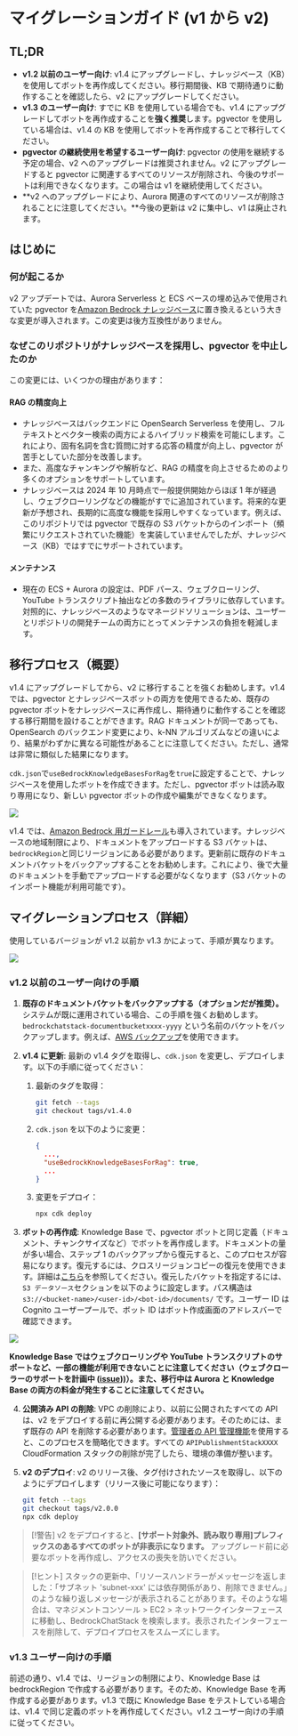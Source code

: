 # マイグレーションガイド (v1 から v2)

## TL;DR

- **v1.2 以前のユーザー向け**: v1.4 にアップグレードし、ナレッジベース（KB）を使用してボットを再作成してください。移行期間後、KB で期待通りに動作することを確認したら、v2 にアップグレードしてください。
- **v1.3 のユーザー向け**: すでに KB を使用している場合でも、v1.4 にアップグレードしてボットを再作成することを**強く推奨**します。pgvector を使用している場合は、v1.4 の KB を使用してボットを再作成することで移行してください。
- **pgvector の継続使用を希望するユーザー向け**: pgvector の使用を継続する予定の場合、v2 へのアップグレードは推奨されません。v2 にアップグレードすると pgvector に関連するすべてのリソースが削除され、今後のサポートは利用できなくなります。この場合は v1 を継続使用してください。
- **v2 へのアップグレードにより、Aurora 関連のすべてのリソースが削除されることに注意してください。**今後の更新は v2 に集中し、v1 は廃止されます。

## はじめに

### 何が起こるか

v2 アップデートでは、Aurora Serverless と ECS ベースの埋め込みで使用されていた pgvector を[Amazon Bedrock ナレッジベース](https://docs.aws.amazon.com/bedrock/latest/userguide/knowledge-base.html)に置き換えるという大きな変更が導入されます。この変更は後方互換性がありません。

### なぜこのリポジトリがナレッジベースを採用し、pgvector を中止したのか

この変更には、いくつかの理由があります：

#### RAG の精度向上

- ナレッジベースはバックエンドに OpenSearch Serverless を使用し、フルテキストとベクター検索の両方によるハイブリッド検索を可能にします。これにより、固有名詞を含む質問に対する応答の精度が向上し、pgvector が苦手としていた部分を改善します。
- また、高度なチャンキングや解析など、RAG の精度を向上させるためのより多くのオプションをサポートしています。
- ナレッジベースは 2024 年 10 月時点で一般提供開始からほぼ 1 年が経過し、ウェブクローリングなどの機能がすでに追加されています。将来的な更新が予想され、長期的に高度な機能を採用しやすくなっています。例えば、このリポジトリでは pgvector で既存の S3 バケットからのインポート（頻繁にリクエストされていた機能）を実装していませんでしたが、ナレッジベース（KB）ではすでにサポートされています。

#### メンテナンス

- 現在の ECS + Aurora の設定は、PDF パース、ウェブクローリング、YouTube トランスクリプト抽出などの多数のライブラリに依存しています。対照的に、ナレッジベースのようなマネージドソリューションは、ユーザーとリポジトリの開発チームの両方にとってメンテナンスの負担を軽減します。

## 移行プロセス（概要）

v1.4 にアップグレードしてから、v2 に移行することを強くお勧めします。v1.4 では、pgvector とナレッジベースボットの両方を使用できるため、既存の pgvector ボットをナレッジベースに再作成し、期待通りに動作することを確認する移行期間を設けることができます。RAG ドキュメントが同一であっても、OpenSearch のバックエンド変更により、k-NN アルゴリズムなどの違いにより、結果がわずかに異なる可能性があることに注意してください。ただし、通常は非常に類似した結果になります。

`cdk.json`で`useBedrockKnowledgeBasesForRag`を`true`に設定することで、ナレッジベースを使用したボットを作成できます。ただし、pgvector ボットは読み取り専用になり、新しい pgvector ボットの作成や編集ができなくなります。

![](../imgs/v1_to_v2_readonly_bot.png)

v1.4 では、[Amazon Bedrock 用ガードレール](https://aws.amazon.com/jp/bedrock/guardrails/)も導入されています。ナレッジベースの地域制限により、ドキュメントをアップロードする S3 バケットは、`bedrockRegion`と同じリージョンにある必要があります。更新前に既存のドキュメントバケットをバックアップすることをお勧めします。これにより、後で大量のドキュメントを手動でアップロードする必要がなくなります（S3 バケットのインポート機能が利用可能です）。

## マイグレーションプロセス（詳細）

使用しているバージョンが v1.2 以前か v1.3 かによって、手順が異なります。

![](../imgs/v1_to_v2_arch.png)

### v1.2 以前のユーザー向けの手順

1. **既存のドキュメントバケットをバックアップする（オプションだが推奨）。** システムが既に運用されている場合、この手順を強くお勧めします。`bedrockchatstack-documentbucketxxxx-yyyy` という名前のバケットをバックアップします。例えば、[AWS バックアップ](https://docs.aws.amazon.com/aws-backup/latest/devguide/s3-backups.html)を使用できます。

2. **v1.4 に更新**: 最新の v1.4 タグを取得し、`cdk.json` を変更し、デプロイします。以下の手順に従ってください：

   1. 最新のタグを取得：
      ```bash
      git fetch --tags
      git checkout tags/v1.4.0
      ```
   2. `cdk.json` を以下のように変更：
      ```json
      {
        ...,
        "useBedrockKnowledgeBasesForRag": true,
        ...
      }
      ```
   3. 変更をデプロイ：
      ```bash
      npx cdk deploy
      ```

3. **ボットの再作成**: Knowledge Base で、pgvector ボットと同じ定義（ドキュメント、チャンクサイズなど）でボットを再作成します。ドキュメントの量が多い場合、ステップ 1 のバックアップから復元すると、このプロセスが容易になります。復元するには、クロスリージョンコピーの復元を使用できます。詳細は[こちら](https://docs.aws.amazon.com/aws-backup/latest/devguide/restoring-s3.html)を参照してください。復元したバケットを指定するには、`S3 データソース`セクションを以下のように設定します。パス構造は `s3://<bucket-name>/<user-id>/<bot-id>/documents/` です。ユーザー ID は Cognito ユーザープールで、ボット ID はボット作成画面のアドレスバーで確認できます。

![](../imgs/v1_to_v2_KB_s3_source.png)

**Knowledge Base ではウェブクローリングや YouTube トランスクリプトのサポートなど、一部の機能が利用できないことに注意してください（ウェブクローラーのサポートを計画中 ([issue](https://github.com/aws-samples/bedrock-chat/issues/557)))）。また、移行中は Aurora と Knowledge Base の両方の料金が発生することに注意してください。**

4. **公開済み API の削除**: VPC の削除により、以前に公開されたすべての API は、v2 をデプロイする前に再公開する必要があります。そのためには、まず既存の API を削除する必要があります。[管理者の API 管理機能](../ADMINISTRATOR_ja-JP.md)を使用すると、このプロセスを簡略化できます。すべての `APIPublishmentStackXXXX` CloudFormation スタックの削除が完了したら、環境の準備が整います。

5. **v2 のデプロイ**: v2 のリリース後、タグ付けされたソースを取得し、以下のようにデプロイします（リリース後に可能になります）：
   ```bash
   git fetch --tags
   git checkout tags/v2.0.0
   npx cdk deploy
   ```

> [!警告]
> v2 をデプロイすると、**[サポート対象外、読み取り専用]プレフィックスのあるすべてのボットが非表示になります。** アップグレード前に必要なボットを再作成し、アクセスの喪失を防いでください。

> [!ヒント]
> スタックの更新中、「リソースハンドラーがメッセージを返しました：「サブネット 'subnet-xxx' には依存関係があり、削除できません。」のような繰り返しメッセージが表示されることがあります。そのような場合は、マネジメントコンソール > EC2 > ネットワークインターフェースに移動し、BedrockChatStack を検索します。表示されたインターフェースを削除して、デプロイプロセスをスムーズにします。

### v1.3 ユーザー向けの手順

前述の通り、v1.4 では、リージョンの制限により、Knowledge Base は bedrockRegion で作成する必要があります。そのため、Knowledge Base を再作成する必要があります。v1.3 で既に Knowledge Base をテストしている場合は、v1.4 で同じ定義のボットを再作成してください。v1.2 ユーザー向けの手順に従ってください。

